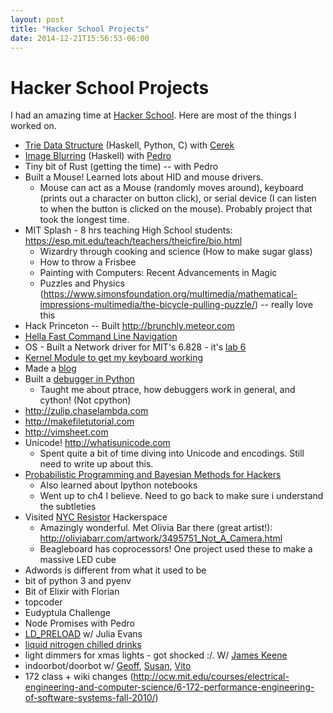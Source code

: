 ```yaml
---
layout: post
title: "Hacker School Projects"
date: 2014-12-21T15:56:53-06:00
---
```



# Hacker School Projects
I had an amazing time at [Hacker School](https://www.hackerschool.com/). Here are most of the things I worked on.

* [Trie Data Structure](https://github.com/crockeo/treestuff) (Haskell, Python, C) with [Cerek](https://github.com/crockeo)
* [Image Blurring](https://gitlab.com/yamadapc/image-blur) (Haskell) with [Pedro](https://github.com/yamadapc)
* Tiny bit of Rust (getting the time) -- with Pedro
* Built a Mouse! Learned lots about HID and mouse drivers.
    * Mouse can act as a Mouse (randomly moves around), keyboard (prints out a character on button click), or serial device (I can listen to when the button is clicked on the mouse). Probably project that took the longest time.
* MIT Splash - 8 hrs teaching High School students: https://esp.mit.edu/teach/teachers/theicfire/bio.html
    * Wizardry through cooking and science (How to make sugar glass)
    * How to throw a Frisbee
    * Painting with Computers: Recent Advancements in Magic
    * Puzzles and Physics (https://www.simonsfoundation.org/multimedia/mathematical-impressions-multimedia/the-bicycle-pulling-puzzle/) -- really love this
* Hack Princeton -- Built http://brunchly.meteor.com
* [Hella Fast Command Line Navigation](http://blog.chaselambda.com/2014/11/07/hella-fast-command-line-navigation.html)
* OS - Built a Network driver for MIT's 6.828 - it's [lab 6](http://pdosnew.csail.mit.edu/6.828/2014/labs/lab6/)
* [Kernel Module to get my keyboard working](http://blog.chaselambda.com/2014/10/09/apple-keyboard-on-linux-3.8.html)
* Made a [blog](http://blog.chaselambda.com)
* Built a [debugger in Python](https://github.com/theicfire/pygdb)
    * Taught me about ptrace, how debuggers work in general, and cython! (Not cpython)
* http://zulip.chaselambda.com
* http://makefiletutorial.com
* http://vimsheet.com
* Unicode! http://whatisunicode.com
    * Spent quite a bit of time diving into Unicode and encodings. Still need to write up about this.
* [Probabilistic Programming and Bayesian Methods for Hackers](http://camdavidsonpilon.github.io/Probabilistic-Programming-and-Bayesian-Methods-for-Hackers/)
    * Also learned about Ipython notebooks
    * Went up to ch4 I believe. Need to go back to make sure i understand the subtleties
* Visited [NYC Resistor](http://www.nycresistor.com/) Hackerspace
    * Amazingly wonderful. Met Olivia Bar there (great artist!): http://oliviabarr.com/artwork/3495751_Not_A_Camera.html
    * Beagleboard has coprocessors! One project used these to make a massive LED cube
* Adwords is different from what it used to be
* bit of python 3 and pyenv
* Bit of Elixir with Florian
* topcoder
* Eudyptula Challenge
* Node Promises with Pedro
* [LD_PRELOAD](http://blog.chaselambda.com/2014/11/25/how-tmux-starts-up-an-adventure-with-linux-tools.html) w/ Julia Evans 
* [liquid nitrogen chilled drinks](http://momofuku.com/new-york/booker-and-dax/)
* light dimmers for xmas lights - got shocked :/. W/ [James Keene](https://twitter.com/_jak)
* indoorbot/doorbot w/ [Geoff](https://github.com/RadicalZephyr), [Susan](https://github.com/susinmotion), [Vito](https://github.com/vitosamson)
* 172 class + wiki changes (http://ocw.mit.edu/courses/electrical-engineering-and-computer-science/6-172-performance-engineering-of-software-systems-fall-2010/)
